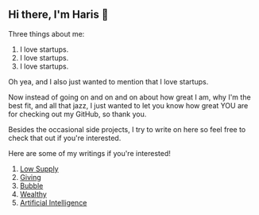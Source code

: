 ## Hi there, I'm Haris 👋

Three things about me:
1. I love startups.
2. I love startups.
3. I love startups.

Oh yea, and I also just wanted to mention that I love startups.

Now instead of going on and on and on about how great I am, why I'm the best fit, and all that jazz, I just wanted to let you know how great YOU are for checking out my GitHub, so thank you.

Besides the occasional side projects, I try to write on here so feel free to check that out if you're interested.

Here are some of my writings if you're interested!

1. [Low Supply](https://github.com/harism06/Low_Supply/blob/main/README.md)
2. [Giving](https://github.com/harism06/Giving/blob/main/README.md)
3. [Bubble](https://github.com/harism06/Bubble/blob/main/README.md)
4. [Wealthy](https://github.com/harism06/Wealthy/blob/main/README.md)
5. [Artificial Intelligence](https://github.com/harism06/AI/blob/main/README.md)
